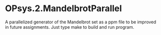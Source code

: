 # OPsys.2.MandelbrotParallel
A parallelized generator of the Mandelbrot set as a ppm file to be improved in future assignments.
Just type make to build and run program.
